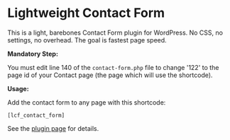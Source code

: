 # Lightweight Contact Form
This is a light, barebones Contact Form plugin for WordPress. No CSS, no settings, no overhead. The goal is fastest page speed.

**Mandatory Step:**

You must edit line 140 of the `contact-form.php` file to change '122' to the page id of your Contact page (the page which will use the shortcode).

**Usage:**

Add the contact form to any page with this shortcode:

`[lcf_contact_form]`

See the [plugin page](https://isabelcastillo.com/absolute-lightest-contact-form) for details.


